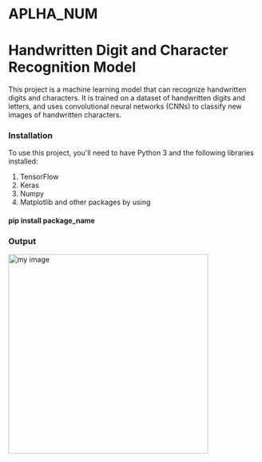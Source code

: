 # APLHA_NUM
# Handwritten Digit and Character Recognition Model
<p>
This project is a machine learning model that can recognize handwritten digits and characters. It is trained on a dataset of handwritten digits and letters, and uses convolutional neural networks (CNNs) to classify new images of handwritten characters.
</P>
<h3>
Installation
</h3>
<p>
To use this project, you'll need to have Python 3 and the following libraries installed:

1. TensorFlow
2. Keras
3. Numpy
4. Matplotlib
and other packages by using
<h4> pip install package_name </h4>
<p>
<h3>
Output
</h3>
<p>
  <img src="https://github.com/Anuj-gr8/APLHA_NUM/blob/main/alpha_num_output.jpg" alt="my image" width="400" height="400">
 </p>
